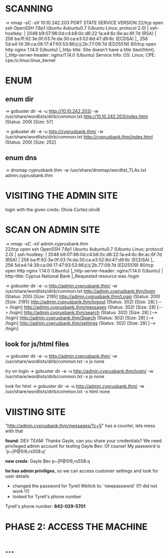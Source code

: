 # SCANNING
-> nmap -sC -sV 10.10.242.203
PORT   STATE SERVICE VERSION
22/tcp open  ssh     OpenSSH 7.6p1 Ubuntu 4ubuntu0.7 (Ubuntu Linux; protocol 2.0)
| ssh-hostkey: 
|   2048 b9:07:96:0d:c4:b6:0c:d6:22:1a:e4:6c:8e:ac:6f:7d (RSA)
|   256 ba:ff:92:3e:0f:03:7e:da:30:ca:e3:52:8d:47:d9:6c (ECDSA)
|_  256 5d:e4:14:39:ca:06:17:47:93:53:86:de:2b:77:09:7d (ED25519)
80/tcp open  http    nginx 1.14.0 (Ubuntu)
|_http-title: Site doesn't have a title (text/html).
|_http-server-header: nginx/1.14.0 (Ubuntu)
Service Info: OS: Linux; CPE: cpe:/o:linux:linux_kernel

# ENUM

## enum dir
-> gobuster dir -e -u http://10.10.242.203/ -w /usr/share/wordlists/dirb/common.txt
http://10.10.242.203/index.html           (Status: 200) [Size: 57]

-> gobuster dir -e -u http://cyprusbank.thm/ -w /usr/share/wordlists/dirb/common.txt
http://cyprusbank.thm/index.html           (Status: 200) [Size: 252]

## enum dns
-> dnsmap cyprusbank.thm -w /usr/share/dnsmap/wordlist_TLAs.txt  
 admin.cyprusbank.thm
 
# VISITING THE ADMIN SITE
login with the given creds: Olivia Cortez:olivi8

# SCAN ON ADMIN SITE
-> nmap -sC -sV admin.cyprusbank.thm  
22/tcp open  ssh     OpenSSH 7.6p1 Ubuntu 4ubuntu0.7 (Ubuntu Linux; protocol 2.0)
| ssh-hostkey: 
|   2048 b9:07:96:0d:c4:b6:0c:d6:22:1a:e4:6c:8e:ac:6f:7d (RSA)
|   256 ba:ff:92:3e:0f:03:7e:da:30:ca:e3:52:8d:47:d9:6c (ECDSA)
|_  256 5d:e4:14:39:ca:06:17:47:93:53:86:de:2b:77:09:7d (ED25519)
80/tcp open  http    nginx 1.14.0 (Ubuntu)
|_http-server-header: nginx/1.14.0 (Ubuntu)
| http-title: Cyprus National Bank
|_Requested resource was /login

-> gobuster dir -e -u http://admin.cyprusbank.thm/ -w /usr/share/wordlists/dirb/common.txt
http://admin.cyprusbank.thm/login                (Status: 200) [Size: 2195]
http://admin.cyprusbank.thm/Login                (Status: 200) [Size: 2195]
http://admin.cyprusbank.thm/logout               (Status: 302) [Size: 28] [--> /login]
http://admin.cyprusbank.thm/messages             (Status: 302) [Size: 28] [--> /login]
http://admin.cyprusbank.thm/search               (Status: 302) [Size: 28] [--> /login]
http://admin.cyprusbank.thm/Search               (Status: 302) [Size: 28] [--> /login]
http://admin.cyprusbank.thm/settings             (Status: 302) [Size: 28] [--> /login]

## look for js/html files
-> gobuster dir -e -u http://admin.cyprusbank.thm/ -w /usr/share/wordlists/dirb/common.txt -x js
none

try on login
-> gobuster dir -e -u http://admin.cyprusbank.thm/login/ -w /usr/share/wordlists/dirb/common.txt -x js
none

look for html
-> gobuster dir -e -u http://admin.cyprusbank.thm/ -w /usr/share/wordlists/dirb/common.txt -x html 
none

# VIISTING SITE
"http://admin.cyprusbank.thm/messages/?c=5" has a counter, lets mess with that

**found**:
DEV TEAM: Thanks Gayle, can you share your credentials? We need privileged admin account for testing
Gayle Bev: Of course! My password is 'p~]P@5!6;rs558:q'

**new creds**:
Gayle Bev
p~]P@5!6;rs558:q

**he has admin priviliges**, so we can access customer settings and look for user details

- changed the password for Tyrell Wellick to: 'newpassword' (!!! did not work !!!)
- looked for Tyrell's phone number

Tyrell's phone number: **842-029-5701**

# PHASE 2: ACCESS THE MACHINE
# ...
